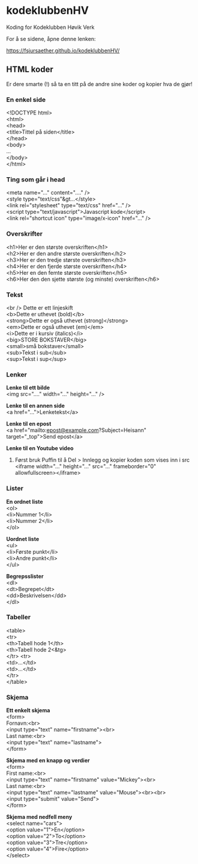 # kodeklubbenHV
Koding for Kodeklubben Høvik Verk

For å se sidene, åpne denne lenken:

https://fsjursaether.github.io/kodeklubbenHV/

## HTML koder
Er dere smarte (!) så ta en titt på de andre sine koder og kopier hva de gjør!

### En enkel side
&lt;!DOCTYPE html&gt;  
&lt;html&gt;  
  &lt;head&gt;  
  &lt;title&gt;Tittel på siden&lt;/title&gt;  
  &lt;/head&gt;  
  &lt;body&gt;  
  ...  
  &lt;/body&gt;  
&lt;/html&gt;  

### Ting som går i head
&lt;meta name="..." content="...." /&gt;  
&lt;style type="text/css"&gt...&lt;/style&gt;  
&lt;link rel="stylesheet" type="text/css" href="..." /&gt;  
&lt;script type="text/javascript"&gt;Javascript kode&lt;/script&gt;  
&lt;link rel="shortcut icon" type="image/x-icon" href="..." /&gt;  

### Overskrifter
  &lt;h1&gt;Her er den største overskriften&lt;/h1&gt;  
  &lt;h2&gt;Her er den andre største overskriften&lt;/h2&gt;  
  &lt;h3&gt;Her er den tredje største overskriften&lt;/h3&gt;  
  &lt;h4&gt;Her er den fjerde største overskriften&lt;/h4&gt;  
  &lt;h5&gt;Her en den femte største overskriften&lt;/h5&gt;  
  &lt;h6&gt;Her den den sjette største (og minste) overskriften&lt;/h6&gt;  

### Tekst
  &lt;br /&gt; Dette er ett linjeskift   
  &lt;b&gt;Dette er uthevet (bold)&lt;/b&gt;  
  &lt;strong&gt;Dette er også uthevet (strong)&lt;/strong&gt;  
  &lt;em&gt;Dette er også uthevet (em)&lt;/em&gt;  
  &lt;i&gt;Dette er i kursiv (italics)&lt;/i&gt;  
  &lt;big&gt;STORE BOKSTAVER&lt;/big&gt;  
  &lt;small&gt;små bokstaver&lt;/small&gt;  
  &lt;sub&gt;Tekst i sub&lt;/sub&gt;  
  &lt;sup&gt;Tekst i sup&lt;/sup&gt;  

### Lenker
**Lenke til ett bilde**  
&lt;img src="...." width="..." height="..." /&gt;  

**Lenke til en annen side**  
&lt;a href="..."&gt;Lenketekst&lt;/a&gt;  

**Lenke til en epost**  
&lt;a href="mailto:epost@example.com?Subject=Heisann" target="_top"&gt;Send epost&lt;/a&gt;  

**Lenke til en Youtube video**  
1. Først bruk Puffin til å Del > Innlegg og kopier koden som vises inn i src  
&lt;iframe width="..." height="..." src="..." frameborder="0" allowfullscreen&gt;&lt;/iframe&gt;  

### Lister
**En ordnet liste**  
&lt;ol&gt;  
  &lt;li&gt;Nummer 1&lt;/li&gt;  
  &lt;li&gt;Nummer 2&lt;/li&gt;  
&lt;/ol&gt;  

**Uordnet liste**  
&lt;ul&gt;  
  &lt;li&gt;Første punkt&lt;/li&gt;  
  &lt;li&gt;Andre punkt&lt;/li&gt;  
&lt;/ul&gt;  

**Begrepsslister**  
&lt;dl&gt;  
  &lt;dt&gt;Begrepet&lt;/dt&gt;  
  &lt;dd&gt;Beskrivelsen&lt;/dd&gt;  
&lt;/dl&gt;  

### Tabeller
&lt;table&gt;  
&lt;tr&gt;  
&lt;th&gt;Tabell hode 1&lt;/th&gt;  
&lt;th&gt;Tabell hode 2&lt;&tg&gt;  
&lt;/tr&gt;
&lt;tr&gt;  
&lt;td&gt;...&lt;/td&gt;  
&lt;td&gt;...&lt;/td&gt;  
&lt;/tr&gt;  
&lt;/table&gt;  

### Skjema  
**Ett enkelt skjema**  
&lt;form&gt;  
  Fornavn:&lt;br&gt;  
  &lt;input type="text" name="firstname"&gt;<br&gt;  
  Last name:&lt;br&gt;  
  &lt;input type="text" name="lastname"&gt;  
&lt;/form&gt;  

**Skjema med en knapp og verdier**  
&lt;form&gt;  
  First name:&lt;br&gt;  
  &lt;input type="text" name="firstname" value="Mickey"&gt;&lt;br&gt;  
  Last name:&lt;br&gt;  
  &lt;input type="text" name="lastname" value="Mouse"&gt;&lt;br&gt;&lt;br&gt;  
  &lt;input type="submit" value="Send"&gt;  
&lt;/form&gt;  

**Skjema med nedfell meny**  
&lt;select name="cars"&gt;  
  &lt;option value="1"&gt;En</option&gt;  
  &lt;option value="2"&gt;To</option&gt;  
  &lt;option value="3"&gt;Tre</option&gt;  
  &lt;option value="4"&gt;Fire</option&gt;  
&lt;/select&gt;  
